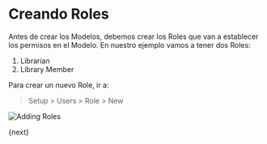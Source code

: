 # Creando Roles

Antes de crear los Modelos, debemos crear los Roles que van a establecer los permisos en el Modelo. En nuestro ejemplo vamos a tener dos Roles:

1. Librarian
1. Library Member

Para crear un nuevo Role, ir a:

> Setup > Users > Role > New

<img class="screenshot" alt="Adding Roles" src="/assets/frappe_docs/assets/img/roles_creation.png">

{next}
